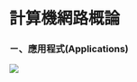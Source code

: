 # 計算機網路概論
### ㄧ、應用程式(Applications)
<img src="https://github.com/mailk8811/LearningNotes/blob/master/%E8%A8%88%E7%AE%97%E6%A9%9F%E7%B6%B2%E8%B7%AF%E6%A6%82%E8%AB%96/pictures/1-1.PNG">
